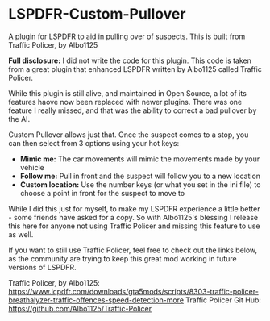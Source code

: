 # LSPDFR-Custom-Pullover
A plugin for LSPDFR to aid in pulling over of suspects. This is built from Traffic Policer, by Albo1125

<b>Full disclosure:</b> I did not write the code for this plugin. This code is taken from a great plugin that enhanced LSPDFR written by Albo1125 called Traffic Policer.

While this plugin is still alive, and maintained in Open Source, a lot of its features haove now been replaced with newer plugins. There was one feature I really missed, and that was the ability to correct a bad pullover by the AI. 

Custom Pullover allows just that. Once the suspect comes to a stop, you can then select from 3 options using your hot keys: 

<ul>
<li><b>Mimic me:</b> The car movements will mimic the movements made by your vehicle
<li><b>Follow me:</b> Pull in front and the suspect will follow you to a new location 
<li><b>Custom location:</b> Use the number keys (or what you set in the ini file) to choose a point in front for the suspect to move to
</ul>

While I did this just for myself, to make my LSPDFR experience a little better - some friends have asked for a copy. So with Albo1125's blessing I release this here for anyone not using Traffic Policer and missing this feature to use as well. 

If you want to still use Traffic Policer, feel free to check out the links below, as the community are trying to keep this great mod working in future versions of LSPDFR. 

Traffic Policer, by Albo1125: https://www.lcpdfr.com/downloads/gta5mods/scripts/8303-traffic-policer-breathalyzer-traffic-offences-speed-detection-more
Traffic Policer Git Hub: https://github.com/Albo1125/Traffic-Policer
